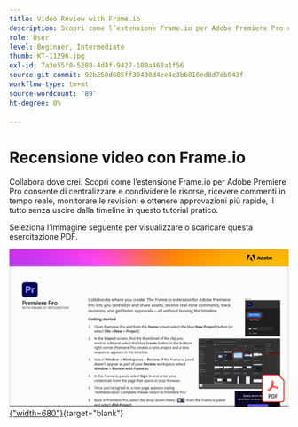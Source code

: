 ```yaml
---
title: Video Review with Frame.io
description: Scopri come l’estensione Frame.io per Adobe Premiere Pro consente di centralizzare e condividere le risorse, ricevere commenti in tempo reale, monitorare le revisioni e ottenere approvazioni più rapide, il tutto senza uscire dalla timeline
role: User
level: Beginner, Intermediate
thumb: KT-11296.jpg
exl-id: 7a3e55f0-5208-4d4f-9427-108a468a1f56
source-git-commit: 92b250d685ff39430d4ee4c3bb816ed8d7eb043f
workflow-type: tm+mt
source-wordcount: '89'
ht-degree: 0%

---
```


# Recensione video con Frame.io

Collabora dove crei. Scopri come l’estensione Frame.io per Adobe Premiere Pro consente di centralizzare e condividere le risorse, ricevere commenti in tempo reale, monitorare le revisioni e ottenere approvazioni più rapide, il tutto senza uscire dalla timeline in questo tutorial pratico.

Seleziona l’immagine seguente per visualizzare o scaricare questa esercitazione PDF.

[![Immagine della prima pagina dell’esercitazione](assets/Videoreviewwithframe.png){&quot;width=680&quot;}](assets/Video-review-with-Frame.io.pdf){target="blank"}
